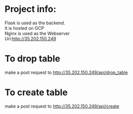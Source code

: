 # Project info:
Flask is used as the backend.<br>
It is hosted on GCP<br>
Nginx is used as the Webserver<br>
Url:http://35.202.150.249

# To drop table
make a post request to
  http://35.202.150.249/api/drop_table

# To create table
make a post request to
  http://35.202.150.249/api/create
